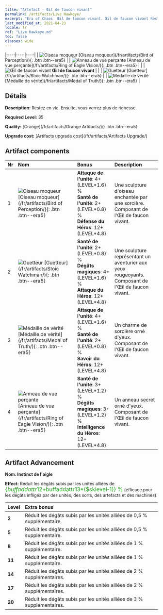```yaml
---
title: "Artefact - Œil de faucon vivant"
permalink: /artifacts/Live Hawkeye/
excerpt: "Era of Chaos  Œil de faucon vivant. Œil de faucon vivant Restez en vie. Ensuite, vous verrez plus de richesse."
last_modified_at: 2021-04-23
locale: fr
ref: "Live Hawkeye.md"
toc: false
classes: wide
---
```


  |:---:|:---:|:---:| 
  | ![Oiseau moqueur](/images/t/artifact_40331.png) [Oiseau moqueur](/fr/artifacts/Bird of Perception/){: .btn .btn--era5} |   | ![Anneau de vue perçante](/images/t/artifact_40334.png) [Anneau de vue perçante](/fr/artifacts/Ring of Eagle Vision/){: .btn .btn--era5} | 
  |   | ![Œil de faucon vivant](/images/t/icon_artifact_33.png) **Œil de faucon vivant** |  | 
  | ![Guetteur](/images/t/artifact_40332.png) [Guetteur](/fr/artifacts/Stoic Watchman/){: .btn .btn--era5} |   | ![Médaille de vérité](/images/t/artifact_40333.png) [Médaille de vérité](/fr/artifacts/Medal of Truth/){: .btn .btn--era5} | 


## Détails

 **Description:** Restez en vie. Ensuite, vous verrez plus de richesse.

 **Required Level:** 35

 **Quality:** [Orange](/fr/artifacts/Orange Artifacts/){: .btn .btn--era5}

 **Upgrade cost:** [Artifacts upgrade cost](/fr/artifacts/Artifacts Upgrade/)



## Artifact components

  | Nr |    Nom    |   Bonus | Description | 
  |:---|:-----------|:--------|:------------| 
  | 1 | ![Oiseau moqueur](/images/t/artifact_40331.png) [Oiseau moqueur](/fr/artifacts/Bird of Perception/){: .btn .btn--era5} | **Attaque de l'unité**: 4+(LEVEL\*1.6) %<br/>**Santé de l'unité**: 2+(LEVEL\*0.8) %<br/>**Défense du Héros**: 12+(LEVEL\*4.8) | Une sculpture d'oiseau enchantée par une sorcière. Composant de l'Œil de faucon vivant. | 
  | 2 | ![Guetteur](/images/t/artifact_40332.png) [Guetteur](/fr/artifacts/Stoic Watchman/){: .btn .btn--era5} | **Santé de l'unité**: 2+(LEVEL\*0.8) %<br/>**Dégâts magiques**: 4+(LEVEL\*1.6) %<br/>**Attaque du Héros**: 12+(LEVEL\*4.8) | Une sculpture représentant un aventurier aux yeux rougeoyants. Composant de l'Œil de faucon vivant. | 
  | 3 | ![Médaille de vérité](/images/t/artifact_40333.png) [Médaille de vérité](/fr/artifacts/Medal of Truth/){: .btn .btn--era5} | **Attaque de l'unité**: 4+(LEVEL\*1.6) %<br/>**Santé de l'unité**: 2+(LEVEL\*0.8) %<br/>**Savoir du Héros**: 12+(LEVEL\*4.8) | Un charme de sorcière orné d'yeux. Composant de l'Œil de faucon vivant. | 
  | 4 | ![Anneau de vue perçante](/images/t/artifact_40334.png) [Anneau de vue perçante](/fr/artifacts/Ring of Eagle Vision/){: .btn .btn--era5} | **Santé de l'unité**: 3+(LEVEL\*1.2) %<br/>**Dégâts magiques**: 3+(LEVEL\*1.2) %<br/>**Intelligence du Héros**: 12+(LEVEL\*4.8) | Un anneau secret orné d'yeux. Composant de l'Œil de faucon vivant. | 


## Artifact Advancement

 **Nom: Instinct de l'aigle**

 **Effect:** Réduit les dégâts subis par les unités alliées de <span style="color: #1ca216;font-size:18px">{$buffaddattr12+$buffaddattr13*($sklevel-1)} %</span> (efficace pour les dégâts infligés par des unités, des sorts, des artefacts et des machines).

  |  Level  |    Extra bonus  | 
  |:--------|:----------------| 
  | **2** | Réduit les dégâts subis par les unités alliées de 0,5 % supplémentaire. | 
  | **5** | Réduit les dégâts subis par les unités alliées de 0,5 % supplémentaire. | 
  | **8** | Réduit les dégâts subis par les unités alliées de 1 % supplémentaire. | 
  | **11** | Réduit les dégâts subis par les unités alliées de 1 % supplémentaire. | 
  | **14** | Réduit les dégâts subis par les unités alliées de 2 % supplémentaires. | 
  | **17** | Réduit les dégâts subis par les unités alliées de 2 % supplémentaires. | 
  | **20** | Réduit les dégâts subis par les unités alliées de 3 % supplémentaires. | 
